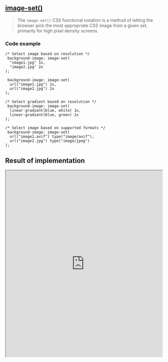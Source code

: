 ## [image-set()](https://developer.mozilla.org/en-US/docs/Web/CSS/image/image-set)

> The `image-set()` CSS functional notation is a method of letting the browser pick the most appropriate CSS image from a given set, primarily for high pixel density screens.

### Code example

```
/* Select image based on resolution */
 background-image: image-set(
  "image1.jpg" 1x,
  "image2.jpg" 2x
);

 background-image: image-set(
  url("image1.jpg") 1x,
  url("image2.jpg") 2x
);

/* Select gradient based on resolution */
 background-image: image-set(
  linear-gradient(blue, white) 1x,
  linear-gradient(blue, green) 2x
);

/* Select image based on supported formats */
 background-image: image-set(
  url("image1.avif") type("image/avif"),
  url("image2.jpg") type("image/jpeg")
);

```
## Result of implementation 
<iframe width="100%" height="600" src="https://mdn.github.io/css-examples/images/image-set.html" loading="lazy"></iframe>